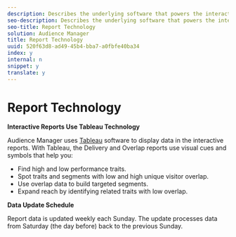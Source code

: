 ```yaml
---
description: Describes the underlying software that powers the interactive reports and the data update schedule.
seo-description: Describes the underlying software that powers the interactive reports and the data update schedule.
seo-title: Report Technology
solution: Audience Manager
title: Report Technology
uuid: 520f63d8-ad49-45b4-bba7-a0fbfe40ba34
index: y
internal: n
snippet: y
translate: y
---
```


# Report Technology

**Interactive Reports Use Tableau Technology** 

Audience Manager uses [ Tableau](http://www.tableausoftware.com/) software to display data in the interactive reports. With Tableau, the Delivery and Overlap reports use visual cues and symbols that help you: 
* Find high and low performance traits.
* Spot traits and segments with low and high unique visitor overlap.
* Use overlap data to build targeted segments.
* Expand reach by identifying related traits with low overlap.


**Data Update Schedule** 

Report data is updated weekly each Sunday. The update processes data from Saturday (the day before) back to the previous Sunday. 
